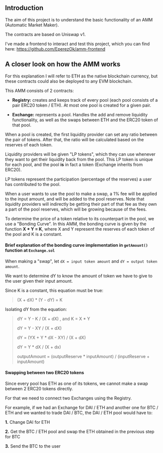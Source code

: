 ## Introduction

The aim of this project is to understand the basic functionality of an AMM (Automatic Market Maker).

The contracts are based on Uniswap v1.

I've made a frontend to interact and test this project, which you can find here: https://github.com/EperezOk/amm-frontend

## A closer look on how the AMM works

For this explanation I will refer to ETH as the native blockchain currency, but these contracts could also be deployed to any EVM blockchain.

This AMM consists of 2 contracts:

- **Registry:** creates and keeps track of every pool (each pool consists of a pair ERC20 token / ETH). At most one pool is created for a given pair.

- **Exchange:** represents a pool. Handles the add and remove liquidity functionality, as well as the swaps between ETH and the ERC20 token of that pool.

When a pool is created, the first liquidity provider can set any ratio between the pair of tokens. After that, the ratio will be calculated based on the reserves of each token.

Liquidity providers will be given "LP tokens", which they can use whenever they want to get their liquidity back from the pool. This LP token is unique for each pool, and the pool **is** in fact a token (Exchange inherits from ERC20).

LP tokens represent the participation (percentage of the reserves) a user has contributed to the pool.

When a user wants to use the pool to make a swap, a 1% fee will be applied to the input amount, and will be added to the pool reserves.
Note that liquidity providers will indirectly be getting their part of that fee as they own a part of the pool reserves, which will be growing because of the fees. 

To determine the price of a token relative to its counterpart in the pool, we use a "Bonding Curve".
In this AMM, the bonding curve is given by the function **X * Y = K**, where X and Y represent the reserves of each token of the pool and K is a constant.

#### Brief explanation of the bonding curve implementation in `getAmount()` function at `Exchange.sol`

When making a "swap", let `dX = input token amount` and `dY = output token amount`.

We want to determine dY to know the amount of token we have to give to the user given their input amount.

Since K is a constant, this equation must be true:

> (X + dX) * (Y - dY) = K

Isolating dY from the equation:

> dY = Y - K / (X + dX) , and K = X * Y
> 
> dY = Y - XY / (X + dX)
> 
> dY = (YX + Y * dX - XY) / (X + dX) 
> 
> dY = Y * dX / (X + dx) 
> 
> outputAmount = (outputReserve * inputAmount) / (inputReserve + inputAmount)

#### Swapping between two ERC20 tokens

Since every pool has ETH as one of its tokens, we cannot make a swap between 2 ERC20 tokens directly.

For that we need to connect two Exchanges using the Registry.

For example, if we had an Exchange for DAI / ETH and another one for BTC / ETH and we wanted to trade DAI / BTC, the DAI / ETH pool would have to:

**1.** Change DAI for ETH

**2.** Get the BTC / ETH pool and swap the ETH obtained in the previous step for BTC

**3.** Send the BTC to the user
